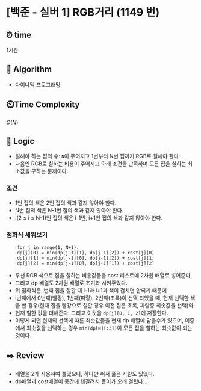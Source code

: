# [백준 - 실버 1] RGB거리 (1149 번)

## ⏰  **time**

1시간

## :pushpin: **Algorithm**

- 다이나믹 프로그래밍

## ⏲️**Time Complexity**

$O(N)$

## :round_pushpin: **Logic**

- 칠해야 하는 집의 수: `N`이 주어지고 1번부터 N번 집까지 RGB로 칠해야 한다.
- 다음엔 RGB로 칠하는 비용이 주어지고 아래 조건을 만족하며 모든 집을 칠하는 최소값을 구하는 문제이다.

### 조건
- 1번 집의 색은 2번 집의 색과 같지 않아야 한다. 
- N번 집의 색은 N-1번 집의 색과 같지 않아야 한다. 
- i(2 ≤ i ≤ N-1)번 집의 색은 i-1번, i+1번 집의 색과 같지 않아야 한다.

### 점화식 세워보기
```commandline
    for j in range(1, N+1):
    dp[j][0] = min(dp[j-1][1], dp[j-1][2]) + cost[j][0]
    dp[j][1] = min(dp[j-1][0], dp[j-1][2]) + cost[j][1]
    dp[j][2] = min(dp[j-1][0], dp[j-1][1]) + cost[j][2]
```
- 우선 RGB 색으로 집을 칠하는 비용값들을 cost 리스트에 2차원 배열로 넣어준다.
- 그리고 dp 배열도 2차원 배열로 초기화 시켜주었다.
- 위 점화식은 i번째 집을 칠할 때 i-1과 i+1과 색이 겹치면 안되기 때문에
- i번째에서 0번째(빨강), 1번째(파랑), 2번째(초록)이 선택 되었을 때, 현재 선택한 색을 뺀 경우(현재 집을 빨강으로 칠할 경우 이전 집은 초록, 파랑중 최솟값을 선택)와
- 현재 칠한 값을 더해준다. 그리고 이것을 `dp[j][0, 1, 2]`에 저장한다.
- 이렇게 되면 현재의 선택에 따른 최솟값들을 현재 dp 배열에 담을수가 있으며, 이중에서 최솟값을 선택하는 경우 `min(dp[N][:3])`이 모든 집을 칠하는 최솟값이 되는 것이다.

## :black_nib: **Review**

- 배열을 2개 사용햐여 풀었으나, 하나만 써서 풀은 사람도 있었다.
- dp배열과 cost배열이 중간에 헷갈려서 풀이가 오래 걸렸다...
